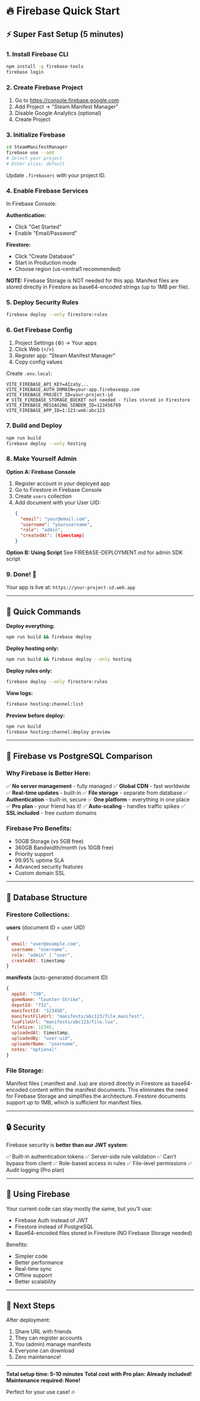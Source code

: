 # 🔥 Firebase Quick Start

## ⚡ Super Fast Setup (5 minutes)

### 1. Install Firebase CLI

```bash
npm install -g firebase-tools
firebase login
```

### 2. Create Firebase Project

1. Go to https://console.firebase.google.com
2. Add Project → "Steam Manifest Manager"
3. Disable Google Analytics (optional)
4. Create Project

### 3. Initialize Firebase

```bash
cd SteamManifestManager
firebase use --add
# Select your project
# Enter alias: default
```

Update `.firebaserc` with your project ID.

### 4. Enable Firebase Services

In Firebase Console:

**Authentication:**
- Click "Get Started"
- Enable "Email/Password"

**Firestore:**
- Click "Create Database"
- Start in Production mode
- Choose region (us-central1 recommended)

**NOTE:** Firebase Storage is NOT needed for this app. Manifest files are stored directly in Firestore as base64-encoded strings (up to 1MB per file).

### 5. Deploy Security Rules

```bash
firebase deploy --only firestore:rules
```

### 6. Get Firebase Config

1. Project Settings (⚙️) → Your apps
2. Click Web (</>)
3. Register app: "Steam Manifest Manager"
4. Copy config values

Create `.env.local`:

```env
VITE_FIREBASE_API_KEY=AIzaSy...
VITE_FIREBASE_AUTH_DOMAIN=your-app.firebaseapp.com
VITE_FIREBASE_PROJECT_ID=your-project-id
# VITE_FIREBASE_STORAGE_BUCKET not needed - files stored in Firestore
VITE_FIREBASE_MESSAGING_SENDER_ID=123456789
VITE_FIREBASE_APP_ID=1:123:web:abc123
```

### 7. Build and Deploy

```bash
npm run build
firebase deploy --only hosting
```

### 8. Make Yourself Admin

**Option A: Firebase Console**
1. Register account in your deployed app
2. Go to Firestore in Firebase Console
3. Create `users` collection
4. Add document with your User UID:
   ```json
   {
     "email": "your@email.com",
     "username": "yourusername",
     "role": "admin",
     "createdAt": [timestamp]
   }
   ```

**Option B: Using Script**
See FIREBASE-DEPLOYMENT.md for admin SDK script

### 9. Done! 🎉

Your app is live at: `https://your-project-id.web.app`

---

## 🔄 Quick Commands

**Deploy everything:**
```bash
npm run build && firebase deploy
```

**Deploy hosting only:**
```bash
npm run build && firebase deploy --only hosting
```

**Deploy rules only:**
```bash
firebase deploy --only firestore:rules
```

**View logs:**
```bash
firebase hosting:channel:list
```

**Preview before deploy:**
```bash
npm run build
firebase hosting:channel:deploy preview
```

---

## 🎯 Firebase vs PostgreSQL Comparison

### Why Firebase is Better Here:

✅ **No server management** - fully managed
✅ **Global CDN** - fast worldwide
✅ **Real-time updates** - built-in
✅ **File storage** - separate from database
✅ **Authentication** - built-in, secure
✅ **One platform** - everything in one place
✅ **Pro plan** - your friend has it!
✅ **Auto-scaling** - handles traffic spikes
✅ **SSL included** - free custom domains

### Firebase Pro Benefits:

- 50GB Storage (vs 5GB free)
- 360GB Bandwidth/month (vs 10GB free)
- Priority support
- 99.95% uptime SLA
- Advanced security features
- Custom domain SSL

---

## 💾 Database Structure

### Firestore Collections:

**users** (document ID = user UID)
```javascript
{
  email: "user@example.com",
  username: "username",
  role: "admin" | "user",
  createdAt: timestamp
}
```

**manifests** (auto-generated document ID)
```javascript
{
  appId: "730",
  gameName: "Counter-Strike",
  depotId: "731",
  manifestId: "123456",
  manifestFileUrl: "manifests/abc123/file.manifest",
  luaFileUrl: "manifests/abc123/file.lua",
  fileSize: 12345,
  uploadedAt: timestamp,
  uploadedBy: "user-uid",
  uploaderName: "username",
  notes: "optional"
}
```

### File Storage:

Manifest files (.manifest and .lua) are stored directly in Firestore as base64-encoded content within the manifest documents. This eliminates the need for Firebase Storage and simplifies the architecture. Firestore documents support up to 1MB, which is sufficient for manifest files.

---

## 🔒 Security

Firebase security is **better than our JWT system**:

✅ Built-in authentication tokens
✅ Server-side rule validation
✅ Can't bypass from client
✅ Role-based access in rules
✅ File-level permissions
✅ Audit logging (Pro plan)

---

## 📱 Using Firebase

Your current code can stay mostly the same, but you'll use:
- Firebase Auth instead of JWT  
- Firestore instead of PostgreSQL
- Base64-encoded files stored in Firestore (NO Firebase Storage needed)

Benefits:
- Simpler code
- Better performance
- Real-time sync
- Offline support
- Better scalability

---

## 🚀 Next Steps

After deployment:
1. Share URL with friends
2. They can register accounts
3. You (admin) manage manifests
4. Everyone can download
5. Zero maintenance!

---

**Total setup time: 5-10 minutes**
**Total cost with Pro plan: Already included!**
**Maintenance required: None!**

Perfect for your use case! 🔥
